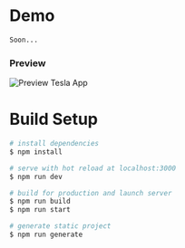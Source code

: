 # Demo

```bash
Soon...

```

### Preview

![Preview Tesla App](https://i.ibb.co/rszMcCT/1.jpg)

# Build Setup

```bash
# install dependencies
$ npm install

# serve with hot reload at localhost:3000
$ npm run dev

# build for production and launch server
$ npm run build
$ npm run start

# generate static project
$ npm run generate
```
